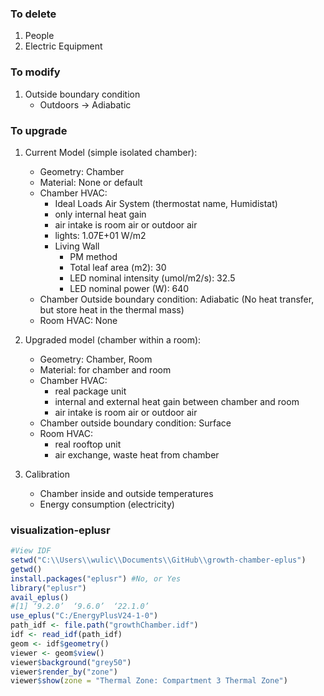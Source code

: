 ### To delete

1. People
2. Electric Equipment

### To modify

1. Outside boundary condition
    - Outdoors -> Adiabatic

### To upgrade

1. Current Model (simple isolated chamber):
    - Geometry: Chamber
    - Material: None or default
    - Chamber HVAC: 
        - Ideal Loads Air System (thermostat name, Humidistat)
        - only internal heat gain
        - air intake is room air or outdoor air
        - lights: 1.07E+01 W/m2
        - Living Wall
            - PM method
            - Total leaf area (m2): 30
            - LED nominal intensity (umol/m2/s): 32.5
            - LED nominal power (W): 640
    - Chamber Outside boundary condition: Adiabatic (No heat transfer, but store heat in the thermal mass)
    - Room HVAC: None

2. Upgraded model (chamber within a room):
    - Geometry: Chamber, Room
    - Material: for chamber and room
    - Chamber HVAC: 
        - real package unit
        - internal and external heat gain between chamber and room
        - air intake is room air or outdoor air
    - Chamber outside boundary condition: Surface
    - Room HVAC:
        - real rooftop unit
        - air exchange, waste heat from chamber

3. Calibration
    - Chamber inside and outside temperatures
    - Energy consumption (electricity)




### visualization-eplusr

```R
#View IDF 
setwd("C:\\Users\\wulic\\Documents\\GitHub\\growth-chamber-eplus")
getwd()
install.packages("eplusr") #No, or Yes
library("eplusr")
avail_eplus()
#[1] ‘9.2.0’  ‘9.6.0’  ‘22.1.0’
use_eplus("C:/EnergyPlusV24-1-0")
path_idf <- file.path("growthChamber.idf")
idf <- read_idf(path_idf)
geom <- idf$geometry()
viewer <- geom$view()
viewer$background("grey50")
viewer$render_by("zone")
viewer$show(zone = "Thermal Zone: Compartment 3 Thermal Zone")
```
